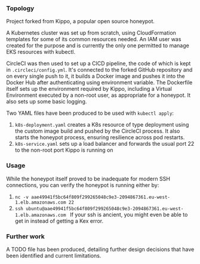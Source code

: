 ### Topology
Project forked from Kippo, a popular open source honeypot. 

A Kubernetes cluster was set up from scratch, using CloudFormation templates for some of its common resources needed. An IAM user was created for the purpose and is currently the only one permitted to manage EKS resources with kubectl.

CircleCI was then used to set up a CICD pipeline, the code of which is kept in `.circleci/config.yml`. It's connected to the forked GitHub repository and on every single push to it, it builds a Docker image and pushes it into the Docker Hub after authenticating using environment variable. 
The Dockerfile itself sets up the environment required by Kippo, including a Virtual Environment executed by a non-root user, as appropriate for a honeypot. It also sets up some basic logging.

Two YAML files have been produced to be used with `kubectl apply`:
1. `k8s-deployment.yaml` creates a K8s resource of type deployment using the custom image build and pushed by the CircleCI process. It also starts the honeypot process, ensuring resilience across pod restarts. 
2. `k8s-service.yaml` sets up a load balancer and forwards the usual port 22 to the non-root port Kippo is running on 

### Usage
While the honeypot itself proved to be inadequate for modern SSH connections, you can verify the honeypot is running either by:
1. `nc -v aae49941f5bc64f809f299265048c9e3-2094867361.eu-west-1.elb.amazonaws.com 22`
2. `ssh ubuntu@aae49941f5bc64f809f299265048c9e3-2094867361.eu-west-1.elb.amazonaws.com `
If your ssh is ancient, you might even be able to get in instead of getting a Kex error.

### Further work
A TODO file has been produced, detailing further design decisions that have been identified and current limitations.